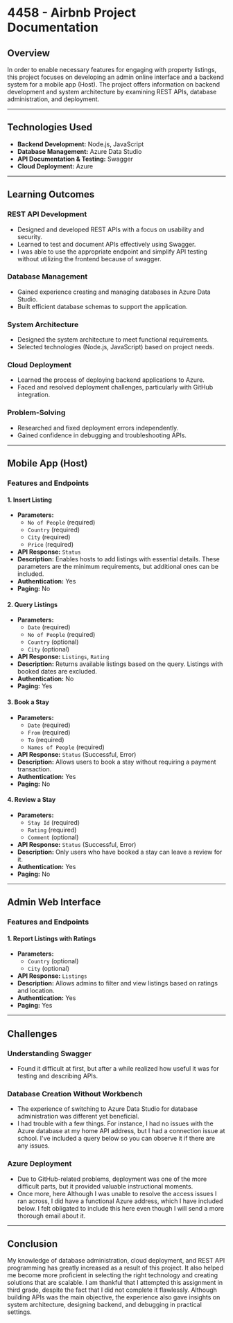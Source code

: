# 4458 - Airbnb Project Documentation

## Overview
In order to enable necessary features for engaging with property listings, this project focuses on developing an admin online interface and a backend system for a mobile app (Host). The project offers information on backend development and system architecture by examining REST APIs, database administration, and deployment.

---


## Technologies Used
- **Backend Development:** Node.js, JavaScript  
- **Database Management:** Azure Data Studio  
- **API Documentation & Testing:** Swagger  
- **Cloud Deployment:** Azure  
---

## Learning Outcomes

### **REST API Development**
- Designed and developed REST APIs with a focus on usability and security.
- Learned to test and document APIs effectively using Swagger.
- I was able to use the appropriate endpoint and simplify API testing without utilizing the frontend because of swagger.

### **Database Management**
- Gained experience creating and managing databases in Azure Data Studio.
- Built efficient database schemas to support the application.

### **System Architecture**
- Designed the system architecture to meet functional requirements.
- Selected technologies (Node.js, JavaScript) based on project needs.

### **Cloud Deployment**
- Learned the process of deploying backend applications to Azure.
- Faced and resolved deployment challenges, particularly with GitHub integration.

### **Problem-Solving**
- Researched and fixed deployment errors independently.
- Gained confidence in debugging and troubleshooting APIs.


---

## Mobile App (Host)

### **Features and Endpoints**

#### **1. Insert Listing**
- **Parameters:**
  - `No of People` (required)
  - `Country` (required)
  - `City` (required)
  - `Price` (required)
- **API Response:** `Status`
- **Description:** Enables hosts to add listings with essential details. These parameters are the minimum requirements, but additional ones can be included.
- **Authentication:** Yes  
- **Paging:** No  

#### **2. Query Listings**
- **Parameters:**
  - `Date` (required)
  - `No of People` (required)
  - `Country` (optional)
  - `City` (optional)
- **API Response:** `Listings`, `Rating`
- **Description:** Returns available listings based on the query. Listings with booked dates are excluded.
- **Authentication:** No  
- **Paging:** Yes  

#### **3. Book a Stay**
- **Parameters:**
  - `Date` (required)
  - `From` (required)
  - `To` (required)
  - `Names of People` (required)
- **API Response:** `Status` (Successful, Error)
- **Description:** Allows users to book a stay without requiring a payment transaction.
- **Authentication:** Yes  
- **Paging:** No  

#### **4. Review a Stay**
- **Parameters:**
  - `Stay Id` (required)
  - `Rating` (required)
  - `Comment` (optional)
- **API Response:** `Status` (Successful, Error)
- **Description:** Only users who have booked a stay can leave a review for it.
- **Authentication:** Yes  
- **Paging:** No  

---

## Admin Web Interface

### **Features and Endpoints**

#### **1. Report Listings with Ratings**
- **Parameters:**
  - `Country` (optional)
  - `City` (optional)
- **API Response:** `Listings`
- **Description:** Allows admins to filter and view listings based on ratings and location.
- **Authentication:** Yes  
- **Paging:** Yes  

---

## Challenges
### **Understanding Swagger**
- Found it difficult at first, but after a while realized how useful it was for testing and describing APIs.

### **Database Creation Without Workbench**
- The experience of switching to Azure Data Studio for database administration was different yet beneficial.
- I had trouble with a few things. For instance, I had no issues with the Azure database at my home API address, but I had a connection issue at school. I've included a query below so you can observe it if there are any issues.

### **Azure Deployment**
- Due to GitHub-related problems, deployment was one of the more difficult parts, but it provided valuable instructional moments.
- Once more, here Although I was unable to resolve the access issues I ran across, I did have a functional Azure address, which I have included below. I felt obligated to include this here even though I will send a more thorough email about it.

---

## Conclusion
My knowledge of database administration, cloud deployment, and REST API programming has greatly increased as a result of this project. It also helped me become more proficient in selecting the right technology and creating solutions that are scalable. I am thankful that I attempted this assignment in third grade, despite the fact that I did not complete it flawlessly. Although building APIs was the main objective, the experience also gave insights on system architecture, designing backend, and debugging in practical settings.

